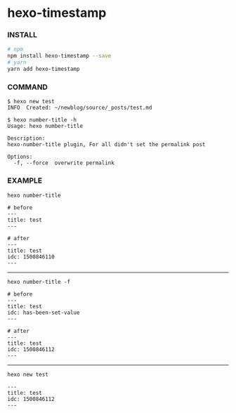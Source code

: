 # hexo-timestamp

### INSTALL
```bash
# npm
npm install hexo-timestamp --save
# yarn 
yarn add hexo-timestamp
```

### COMMAND
```
$ hexo new test    
INFO  Created: ~/newblog/source/_posts/test.md

$ hexo number-title -h
Usage: hexo number-title 

Description:
hexo-number-title plugin, For all didn't set the permalink post

Options:
  -f, --force  overwrite permalink
```

### EXAMPLE

`hexo number-title`
```
# before
---
title: test
---

# after
---
title: test
idc: 1500846110
---
```

-----------------------

`hexo number-title -f`
```
# before
---
title: test
idc: has-been-set-value
---

# after
---
title: test
idc: 1500846112
---
```
---------------
`hexo new test`
```
---
title: test
idc: 1500846112
---
```

